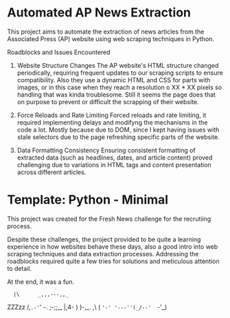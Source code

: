 # Automated AP News Extraction
This project aims to automate the extraction of news articles from the Associated Press (AP) website using web scraping techniques in Python.

Roadblocks and Issues Encountered
1. Website Structure Changes
The AP website's HTML structure changed periodically, requiring frequent updates to our scraping scripts to ensure compatibility. Also they use a dynamic HTML and CSS for parts with images, or in this case when they reach a resolution o XX * XX pixels so handling that was kinda troublesome. Still it seems the page does that on purpose to prevent or difficult the scrapping of their website.

2. Force Reloads and Rate Limiting
Forced reloads and rate limiting, it required implementing delays and modifyng the mechanisms in the code a lot. Mostly because due to DOM, since I kept having issues with stale selectors due to the page refreshing specific parts of the website.

3. Data Formatting Consistency
Ensuring consistent formatting of extracted data (such as headlines, dates, and article content) proved challenging due to variations in HTML tags and content presentation across different articles.

# Template: Python - Minimal
This project was created for the Fresh News challenge for the recrutiing process. 

Despite these challenges, the project provided to be quite a learning experience in how websites behave these days, also a good intro into web scraping techniques and data extraction processes. Addressing the roadblocks required quite a few tries for solutions and meticulous attention to detail. 

At the end, it was a fun.

      |\      _,,,---,,_
ZZZzz /,`.-'`'    -.  ;-;;,_
     |,4-  ) )-,_. ,\ (  `'-'
    '---''(_/--'  `-'\_) 

